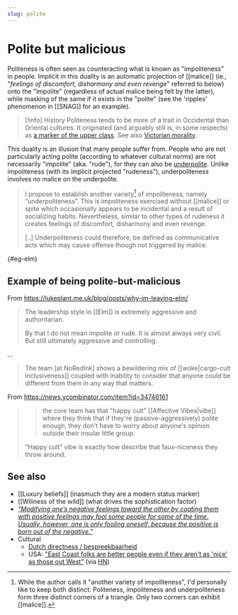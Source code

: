 ```yaml
---
slug: polite
---
```


# Polite but malicious

Politeness is often seen as counteracting what is known as "impoliteness" in people. Implicit in this duality is an automatic projection of [[malice]] (ie., "*feelings of discomfort, disharmony and even revenge*" referred to below) onto the "impolite" (regardless of actual malice being felt by the latter), while masking of the same if it exists in the "polite" (see the 'ripples' phenomenon in [[SNAG]] for an example).

>[!info] History
> Politeness tends to be more of a trait in Occidental than Oriental cultures. It originated (and arguably still is, in some respects) as [a marker of the upper class](https://en.wikipedia.org/w/index.php?title=Politeness&oldid=1073436216#History). See also [Victorian morality](https://en.wikipedia.org/wiki/Victorian_morality).

This duality is an illusion that many people suffer from. People who are not particularly acting polite (according to whatever cultural norms) are not necessarily "impolite" (aka. "rude"), for they can also be [underpolite](https://www.sciencedirect.com/science/article/pii/S2210831910000032). Unlike impoliteness (with its implicit projected "rudeness"), underpoliteness involves no malice on the underpolite.

> I propose to establish another variety[^var] of impoliteness, namely “underpoliteness”. This is impoliteness exercised without [[malice]] or spite which occasionally appears to be incidental and a result of socializing habits. Nevertheless, similar to other types of rudeness it creates feelings of discomfort, disharmony and even revenge. 
> 
> [..] Underpoliteness could therefore, be defined as communicative acts which may cause offense though not triggered by malice.

{#eg-elm}
## Example of being polite-but-malicious

From https://lukeplant.me.uk/blog/posts/why-im-leaving-elm/

> The leadership style in [[Elm]] is extremely aggressive and authoritarian.
> 
> By that I do not mean impolite or rude. It is almost always very civil. But still ultimately aggressive and controlling.

...

> The team [at NoRedInk] shows a bewildering mix of [[woke|cargo-cult inclusiveness]] coupled with inability to consider that anyone could be different from them in any way that matters.

From https://news.ycombinator.com/item?id=34746161

>> the core team has that "happy cult" [[Affective Vibes|vibe]] where they think that if they're (passive-aggressively) polite enough, they don't have to worry about anyone's opinion outside their insular little group.
>
> "Happy cult" vibe is exactly how describe that faux-niceness they throw around. 


[^var]: While the author calls it "another variety of impoliteness", I'd personally like to keep both distinct. Politeness, impoliteness and underpoliteness form three distinct corners of a triangle. Only two corners can exhibit [[malice]].

## See also

- [[Luxury beliefs]] (inasmuch they are a modern status marker)
- [[Wiliness of the wild]] (what drives the sophistication factor)
- *["Modifying one’s negative feelings toward the other by coating them with positive feelings may fool some people for some of the time. Usually, however, one is only fooling oneself, because the positive is born out of the negative."](http://www.actualfreedom.com.au/richard/selectedcorrespondence/sc-aggression.htm)*
- Cultural
  - [Dutch directness / bespreekbaarheid](https://twitter.com/sridca/status/1730312976450699643)
  - USA: ["East Coast folks are better people even if they aren't as 'nice' as those out West"](https://www.upworthy.com/nice-vs-kind-are-east-coast-people-better-than-west-coast-rp6) (via [HN](https://news.ycombinator.com/item?id=40696801))
